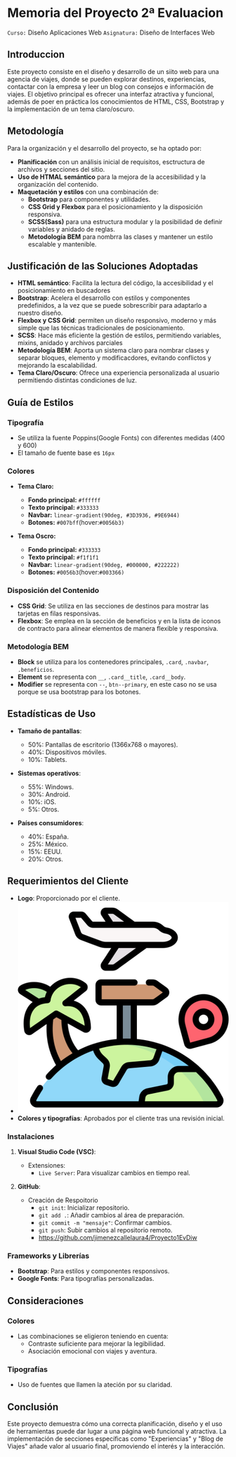 # Memoria del Proyecto 2ª Evaluacion 

`Curso:` Diseño Aplicaciones Web 
`Asignatura:` Diseño de Interfaces Web

## Introduccion
Este proyecto consiste en el diseño y desarrollo de un siito web para una agencia de viajes, donde se pueden explorar destinos, experiencias, contactar con la empresa y leer un blog con consejos e información de viajes.
El objetivo principal es ofrecer una interfaz atractiva y funcional, además de poer en práctica los conocimientos de HTML, CSS, Bootstrap y la implementación de un tema claro/oscuro.

## Metodología
Para la organización y el desarrollo del proyecto, se ha optado por:
- **Planificación** con un análisis inicial de requisitos, esctructura de archivos y secciones del sitio.
- **Uso de HTMAL semántico** para la mejora de la accesibilidad y la organización del contenido.
- **Maquetación y estilos** con una combinación de:
   - **Bootstrap** para componentes y utilidades.
   - **CSS Grid y Flexbox** para el posicionamiento y la disposición responsiva.
   - **SCSS(Sass)** para una estructura modular y la posibilidad de definir variables y anidado de reglas.
   - **Metodología BEM** para nombrra las clases y mantener un estilo escalable y mantenible.

## Justificación de las Soluciones Adoptadas
- **HTML semántico**: Facilita la lectura del código, la accesibilidad y el posicionamiento en buscadores
- **Bootstrap**: Acelera el desarrollo con estilos y componentes predefinidos, a la vez que se puede sobrescribir para adaptarlo a nuestro diseño.
- **Flexbox y CSS Grid**: permiten un diseño responsivo, moderno y más simple que las técnicas tradicionales de posicionamiento.
- **SCSS**: Hace más eficiente la gestión de estilos, permitiendo variables, mixins, anidado y archivos parciales
- **Metodología BEM**: Aporta un sistema claro para nombrar clases y separar bloques, elemento y modificacdores, evitando conflictos y mejorando la escalabilidad.
- **Tema Claro/Oscuro**: Ofrece una experiencia personalizada al usuario permitiendo distintas condiciones de luz.

## Guía de Estilos

### Tipografía
- Se utiliza la fuente Poppins(Google Fonts) con diferentes medidas (400 y 600) 
- El tamaño de fuente base es `16px`

### Colores
- **Tema Claro:** 
  - **Fondo principal:** `#ffffff`
  - **Texto principal:** `#333333`
  - **Navbar:** `linear-gradient(90deg, #3D3936, #9E6944)`
  - **Botones:** `#007bff`(hover:`#0056b3)`
  
- **Tema Oscro:**
  - **Fondo principal:** `#333333`
  - **Texto principal:** `#f1f1f1`
  - **Navbar:** `linear-gradient(90deg, #000000, #222222)`
  - **Botones:** `#0056b3`(hover:`#003366)`

### Disposición del Contenido
- **CSS Grid**: Se utiliza en las secciones de destinos para mostrar las tarjetas en filas responsivas.
- **Flexbox**: Se emplea en la sección de beneficios y en la lista de iconos de contracto para alinear elementos de manera flexible y responsiva.

### Metodología BEM
- **Block** se utiliza para los contenedores principales, `.card`, `.navbar`, `.beneficios`.
- **Element** se representa con `__`, `.card__title`, `.card__body`.
- **Modifier** se representa con `--`, `btn--primary`, en este caso no se usa porque se usa bootstrap para los botones.

## Estadísticas de Uso
- **Tamaño de pantallas**:
  - 50%: Pantallas de escritorio (1366x768 o mayores).
  - 40%: Dispositivos móviles.
  - 10%: Tablets.


- **Sistemas operativos**:
  - 55%: Windows.
  - 30%: Android.
  - 10%: iOS.
  - 5%: Otros.


- **Países consumidores**:
  - 40%: España.
  - 25%: México.
  - 15%: EEUU.
  - 20%: Otros.


## Requerimientos del Cliente
- **Logo**: Proporcionado por el cliente.
- ![Imagen logo](img/logo2.png) 
- **Colores y tipografías**: Aprobados por el cliente tras una revisión inicial.



### Instalaciones
1. **Visual Studio Code (VSC)**:
   - Extensiones:
     - `Live Server`: Para visualizar cambios en tiempo real.

2. **GitHub**:
   - Creación de Respoitorio 
     - `git init`: Inicializar repositorio.
     - `git add .`: Añadir cambios al área de preparación.
     - `git commit -m "mensaje"`: Confirmar cambios.
     - `git push`: Subir cambios al repositorio remoto.
     - https://github.com/jimenezcallelaura4/Proyecto1EvDiw


### Frameworks y Librerías
- **Bootstrap**: Para estilos y componentes responsivos.
- **Google Fonts**: Para tipografías personalizadas.


## Consideraciones
### Colores
- Las combinaciones se eligieron teniendo en cuenta:
  - Contraste suficiente para mejorar la legibilidad.
  - Asociación emocional con viajes y aventura.

### Tipografías
- Uso de fuentes que llamen la ateción por su claridad.


## Conclusión
Este proyecto demuestra cómo una correcta planificación, diseño y el uso de herramientas puede dar lugar a una página web funcional y atractiva. La implementación de secciones específicas como "Experiencias" y "Blog de Viajes" añade valor al usuario final, promoviendo el interés y la interacción.